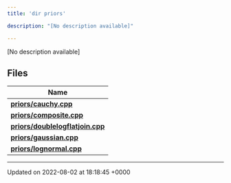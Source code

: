 ```yaml
---
title: 'dir priors'

description: "[No description available]"

---
```







[No description available]

## Files

| Name           |
| -------------- |
| **[priors/cauchy.cpp](/documentation/code/darkbit_development/files/cauchy_8cpp/#file-cauchy.cpp)**  |
| **[priors/composite.cpp](/documentation/code/darkbit_development/files/composite_8cpp/#file-composite.cpp)**  |
| **[priors/doublelogflatjoin.cpp](/documentation/code/darkbit_development/files/doublelogflatjoin_8cpp/#file-doublelogflatjoin.cpp)**  |
| **[priors/gaussian.cpp](/documentation/code/darkbit_development/files/gaussian_8cpp/#file-gaussian.cpp)**  |
| **[priors/lognormal.cpp](/documentation/code/darkbit_development/files/lognormal_8cpp/#file-lognormal.cpp)**  |






-------------------------------

Updated on 2022-08-02 at 18:18:45 +0000
